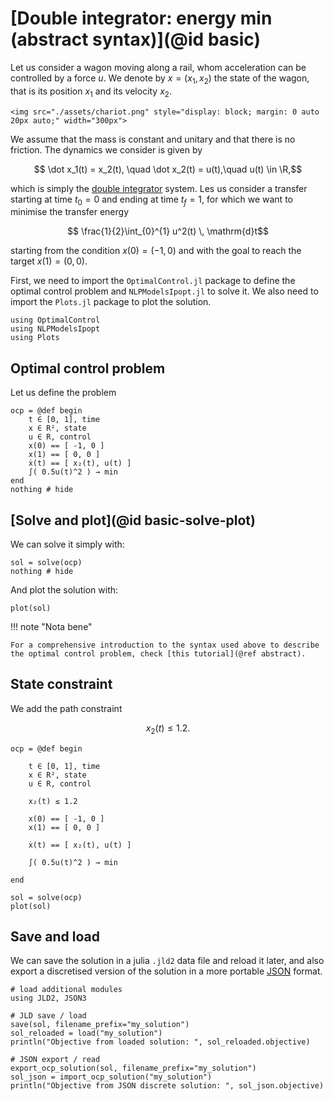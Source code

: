 # [Double integrator: energy min (abstract syntax)](@id basic)

Let us consider a wagon moving along a rail, whom acceleration can be controlled by a force $u$.
We denote by $x = (x_1, x_2)$ the state of the wagon, that is its position $x_1$ and its velocity $x_2$.

```@raw html
<img src="./assets/chariot.png" style="display: block; margin: 0 auto 20px auto;" width="300px">
```

We assume that the mass is constant and unitary and that there is no friction. The dynamics we consider is given by

```math
    \dot x_1(t) = x_2(t), \quad \dot x_2(t) = u(t),\quad u(t) \in \R,
```

which is simply the [double integrator](https://en.wikipedia.org/w/index.php?title=Double_integrator&oldid=1071399674) system.
Les us consider a transfer starting at time $t_0 = 0$ and ending at time $t_f = 1$, for which we want to minimise the transfer energy

```math
    \frac{1}{2}\int_{0}^{1} u^2(t) \, \mathrm{d}t
```

starting from the condition $x(0) = (-1, 0)$ and with the goal to reach the target $x(1) = (0, 0)$.

First, we need to import the `OptimalControl.jl` package to define the optimal control problem and `NLPModelsIpopt.jl` to solve it. 
We also need to import the `Plots.jl` package to plot the solution.

```@example main
using OptimalControl
using NLPModelsIpopt
using Plots
```

## Optimal control problem

Let us define the problem

```@example main
ocp = @def begin
    t ∈ [0, 1], time
    x ∈ R², state
    u ∈ R, control
    x(0) == [ -1, 0 ]
    x(1) == [ 0, 0 ]
    ẋ(t) == [ x₂(t), u(t) ]
    ∫( 0.5u(t)^2 ) → min
end
nothing # hide
```

## [Solve and plot](@id basic-solve-plot)

We can solve it simply with:

```@example main
sol = solve(ocp)
nothing # hide
```

And plot the solution with:

```@example main
plot(sol)
```

!!! note "Nota bene"

    For a comprehensive introduction to the syntax used above to describe the optimal control problem, check [this tutorial](@ref abstract). 

## State constraint

We add the path constraint

```math
x_2(t) \le 1.2.
```

```@example main
ocp = @def begin

    t ∈ [0, 1], time
    x ∈ R², state
    u ∈ R, control

    x₂(t) ≤ 1.2

    x(0) == [ -1, 0 ]
    x(1) == [ 0, 0 ]

    ẋ(t) == [ x₂(t), u(t) ]

    ∫( 0.5u(t)^2 ) → min

end

sol = solve(ocp)
plot(sol)
```

## Save and load

We can save the solution in a julia `.jld2` data file and reload it later, and also export a discretised version of the solution in a more portable [JSON](https://en.wikipedia.org/wiki/JSON) format.

```@example main
# load additional modules
using JLD2, JSON3

# JLD save / load
save(sol, filename_prefix="my_solution")
sol_reloaded = load("my_solution")
println("Objective from loaded solution: ", sol_reloaded.objective)

# JSON export / read
export_ocp_solution(sol, filename_prefix="my_solution")
sol_json = import_ocp_solution("my_solution")
println("Objective from JSON discrete solution: ", sol_json.objective)
```

